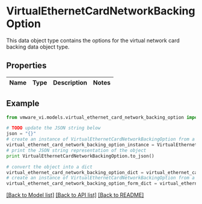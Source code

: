 # VirtualEthernetCardNetworkBackingOption

This data object type contains the options for the virtual network card backing data object type. 

## Properties
Name | Type | Description | Notes
------------ | ------------- | ------------- | -------------

## Example

```python
from vmware_vi.models.virtual_ethernet_card_network_backing_option import VirtualEthernetCardNetworkBackingOption

# TODO update the JSON string below
json = "{}"
# create an instance of VirtualEthernetCardNetworkBackingOption from a JSON string
virtual_ethernet_card_network_backing_option_instance = VirtualEthernetCardNetworkBackingOption.from_json(json)
# print the JSON string representation of the object
print VirtualEthernetCardNetworkBackingOption.to_json()

# convert the object into a dict
virtual_ethernet_card_network_backing_option_dict = virtual_ethernet_card_network_backing_option_instance.to_dict()
# create an instance of VirtualEthernetCardNetworkBackingOption from a dict
virtual_ethernet_card_network_backing_option_form_dict = virtual_ethernet_card_network_backing_option.from_dict(virtual_ethernet_card_network_backing_option_dict)
```
[[Back to Model list]](../README.md#documentation-for-models) [[Back to API list]](../README.md#documentation-for-api-endpoints) [[Back to README]](../README.md)


